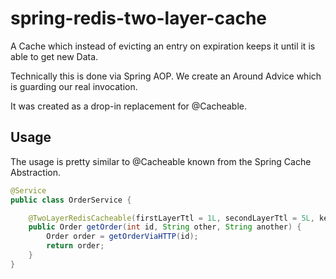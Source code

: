 # spring-redis-two-layer-cache

A Cache which instead of evicting an entry on expiration keeps it until it is able to get new Data.

Technically this is done via Spring AOP.
We create an Around Advice which is guarding our real invocation.

It was created as a drop-in replacement for @Cacheable.

## Usage

The usage is pretty similar to @Cacheable known from the Spring Cache Abstraction.

```java
@Service
public class OrderService {

    @TwoLayerRedisCacheable(firstLayerTtl = 1L, secondLayerTtl = 5L, key = "'orders_'.concat(#id).concat(#another)")
    public Order getOrder(int id, String other, String another) {
        Order order = getOrderViaHTTP(id);
        return order;
    }
}
```
